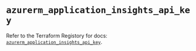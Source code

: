 # `azurerm_application_insights_api_key`

Refer to the Terraform Registory for docs: [`azurerm_application_insights_api_key`](https://registry.terraform.io/providers/hashicorp/azurerm/3.61.0/docs/resources/application_insights_api_key).

